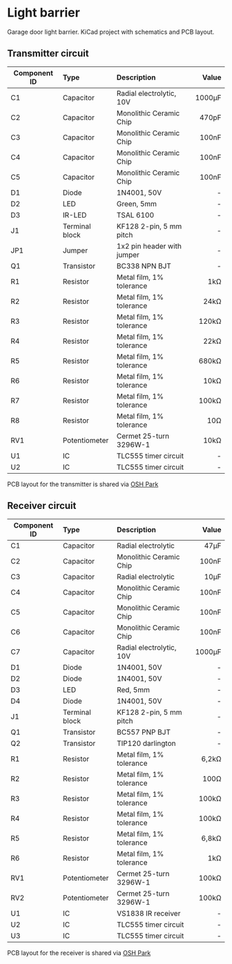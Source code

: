 # Light barrier
Garage door light barrier. KiCad project with schematics and PCB layout.


## Transmitter circuit

| Component ID  | Type           | Description                    | Value  |
| ------------- |:---------------|:-------------------------------| ------:|
|  C1           | Capacitor      | Radial electrolytic, 10V       | 1000µF |
|  C2           | Capacitor      | Monolithic Ceramic Chip        |  470pF |
|  C3           | Capacitor      | Monolithic Ceramic Chip        |  100nF |
|  C4           | Capacitor      | Monolithic Ceramic Chip        |  100nF |
|  C5           | Capacitor      | Monolithic Ceramic Chip        |  100nF |
|  D1           | Diode          | 1N4001, 50V                    |     -  |
|  D2           | LED            | Green, 5mm                     |     -  |
|  D3           | IR-LED         | TSAL 6100                      |     -  |
|  J1           | Terminal block | KF128 2-pin, 5 mm pitch        |     -  |
| JP1           | Jumper         | 1x2 pin header with jumper     |     -  |
|  Q1           | Transistor     | BC338 NPN BJT                  |     -  |
|  R1           | Resistor       | Metal film, 1% tolerance       |    1kΩ |
|  R2           | Resistor       | Metal film, 1% tolerance       |   24kΩ |
|  R3           | Resistor       | Metal film, 1% tolerance       |  120kΩ |
|  R4           | Resistor       | Metal film, 1% tolerance       |   22kΩ |
|  R5           | Resistor       | Metal film, 1% tolerance       |  680kΩ |
|  R6           | Resistor       | Metal film, 1% tolerance       |   10kΩ |
|  R7           | Resistor       | Metal film, 1% tolerance       |  100kΩ |
|  R8           | Resistor       | Metal film, 1% tolerance       |   10Ω  |
| RV1           | Potentiometer  | Cermet 25-turn 3296W-1         |   10kΩ |
|  U1           | IC             | TLC555 timer circuit           |     -  |
|  U2           | IC             | TLC555 timer circuit           |     -  |

PCB layout for the transmitter is shared via
[OSH Park](https://oshpark.com/shared_projects/Knkobcg6)


## Receiver circuit

| Component ID  | Type           | Description                    | Value  |
| ------------- |:---------------|:-------------------------------| ------:|
|  C1           | Capacitor      | Radial electrolytic            |   47µF |
|  C2           | Capacitor      | Monolithic Ceramic Chip        |  100nF |
|  C3           | Capacitor      | Radial electrolytic            |   10µF |
|  C4           | Capacitor      | Monolithic Ceramic Chip        |  100nF |
|  C5           | Capacitor      | Monolithic Ceramic Chip        |  100nF |
|  C6           | Capacitor      | Monolithic Ceramic Chip        |  100nF |
|  C7           | Capacitor      | Radial electrolytic, 10V       | 1000µF |
|  D1           | Diode          | 1N4001, 50V                    |     -  |
|  D2           | Diode          | 1N4001, 50V                    |     -  |
|  D3           | LED            | Red, 5mm                       |     -  |
|  D4           | Diode          | 1N4001, 50V                    |     -  |
|  J1           | Terminal block | KF128 2-pin, 5 mm pitch        |     -  |
|  Q1           | Transistor     | BC557 PNP BJT                  |     -  |
|  Q2           | Transistor     | TIP120 darlington              |     -  |
|  R1           | Resistor       | Metal film, 1% tolerance       |  6,2kΩ |
|  R2           | Resistor       | Metal film, 1% tolerance       |   100Ω |
|  R3           | Resistor       | Metal film, 1% tolerance       |  100kΩ |
|  R4           | Resistor       | Metal film, 1% tolerance       |  100kΩ |
|  R5           | Resistor       | Metal film, 1% tolerance       |  6,8kΩ |
|  R6           | Resistor       | Metal film, 1% tolerance       |    1kΩ |
| RV1           | Potentiometer  | Cermet 25-turn 3296W-1         |  100kΩ |
| RV2           | Potentiometer  | Cermet 25-turn 3296W-1         |  100kΩ |
|  U1           | IC             | VS1838 IR receiver             |     -  |
|  U2           | IC             | TLC555 timer circuit           |     -  |
|  U3           | IC             | TLC555 timer circuit           |     -  |

PCB layout for the receiver is shared via
[OSH Park](https://oshpark.com/shared_projects/EA8wav7z)
